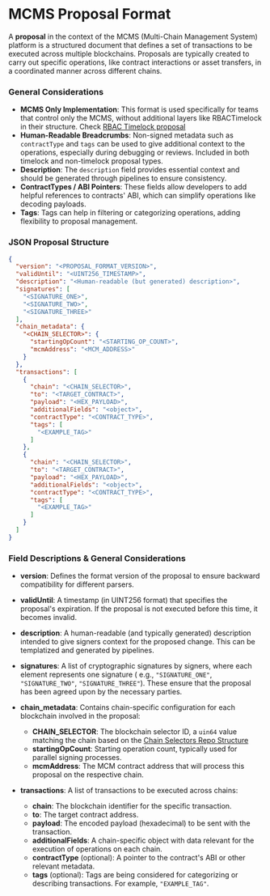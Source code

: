 # MCMS Proposal Format

A **proposal** in the context of the MCMS (Multi-Chain Management System) platform
is a structured document that defines a set of transactions to be executed
across multiple blockchains. Proposals are typically created to carry out
specific operations, like contract interactions or asset transfers, in a
coordinated manner across different chains.

### General Considerations

- **MCMS Only Implementation**: This format is used specifically for teams that control only the MCMS, without
  additional layers like RBACTimelock in their structure. Check [RBAC Timelock proposal](./proposal-timelock.md)
- **Human-Readable Breadcrumbs**: Non-signed metadata such as `contractType` and `tags` can be used to give additional
  context to the operations, especially during debugging or reviews. Included in both timelock and non-timelock proposal
  types.
- **Description**: The `description` field provides essential context and should be generated through pipelines to
  ensure consistency.
- **ContractTypes / ABI Pointers**: These fields allow developers to add helpful references to contracts' ABI, which can
  simplify operations like decoding payloads.
- **Tags**: Tags can help in filtering or categorizing operations, adding flexibility to proposal management.

<!-- panels:start -->

<!-- div:left-panel -->

### JSON Proposal Structure

```json
{
  "version": "<PROPOSAL_FORMAT_VERSION>",
  "validUntil": "<UINT256_TIMESTAMP>",
  "description": "<Human-readable (but generated) description>",
  "signatures": [
    "<SIGNATURE_ONE>",
    "<SIGNATURE_TWO>",
    "<SIGNATURE_THREE>"
  ],
  "chain_metadata": {
    "<CHAIN_SELECTOR>": {
      "startingOpCount": "<STARTING_OP_COUNT>",
      "mcmAddress": "<MCM_ADDRESS>"
    }
  },
  "transactions": [
    {
      "chain": "<CHAIN_SELECTOR>",
      "to": "<TARGET_CONTRACT>",
      "payload": "<HEX_PAYLOAD>",
      "additionalFields": "<object>",
      "contractType": "<CONTRACT_TYPE>",
      "tags": [
        "<EXAMPLE_TAG>"
      ]
    },
    {
      "chain": "<CHAIN_SELECTOR>",
      "to": "<TARGET_CONTRACT>",
      "payload": "<HEX_PAYLOAD>",
      "additionalFields": "<object>",
      "contractType": "<CONTRACT_TYPE>",
      "tags": [
        "<EXAMPLE_TAG>"
      ]
    }
  ]
}
```

<!-- div:right-panel -->

### Field Descriptions & General Considerations

- **version**: Defines the format version of the proposal to ensure backward compatibility for different parsers.

- **validUntil**: A timestamp (in UINT256 format) that specifies the proposal's expiration. If the proposal is not
  executed before this time, it becomes invalid.

- **description**: A human-readable (and typically generated) description intended to give signers context for the
  proposed change. This can be templatized and generated by pipelines.

- **signatures**: A list of cryptographic signatures by signers, where each element represents one signature (
  e.g., `"SIGNATURE_ONE"`, `"SIGNATURE_TWO"`, `"SIGNATURE_THREE"`). These ensure that the proposal has been agreed upon
  by the necessary parties.

- **chain_metadata**: Contains chain-specific configuration for each blockchain involved in the proposal:
    - **CHAIN_SELECTOR**: The blockchain selector ID, a `uin64` value matching the chain based on
      the [Chain Selectors Repo Structure](https://github.com/smartcontractkit/chain-selectors)
    - **startingOpCount**: Starting operation count, typically used for parallel signing processes.
    - **mcmAddress**: The MCM contract address that will process this proposal on the respective chain.

- **transactions**: A list of transactions to be executed across chains:
    - **chain**: The blockchain identifier for the specific transaction.
    - **to**: The target contract address.
    - **payload**: The encoded payload (hexadecimal) to be sent with the transaction.
    - **additionalFields**: A chain-specific object with data relevant for the execution of operations on each chain.
    - **contractType** (optional): A pointer to the contract's ABI or other relevant metadata.
    - **tags** (optional): Tags are being considered for categorizing or describing transactions. For
      example, `"EXAMPLE_TAG"`.

<!-- panels:end -->